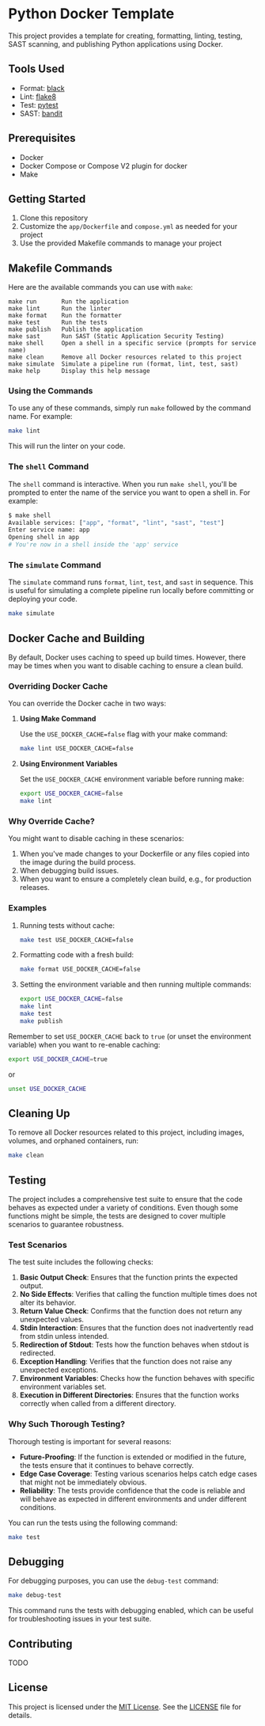 # Python Docker Template

This project provides a template for creating, formatting, linting, testing, SAST scanning, and publishing Python applications using Docker.

## Tools Used

- Format: [black](https://pypi.org/project/black/)
- Lint: [flake8](https://pypi.org/project/flake8/)
- Test: [pytest](https://pypi.org/project/pytest/)
- SAST: [bandit](https://pypi.org/project/bandit/)
  
## Prerequisites

- Docker
- Docker Compose or Compose V2 plugin for docker
- Make

## Getting Started

1. Clone this repository
2. Customize the `app/Dockerfile` and `compose.yml` as needed for your project
3. Use the provided Makefile commands to manage your project

## Makefile Commands

Here are the available commands you can use with `make`:

```
make run       Run the application
make lint      Run the linter
make format    Run the formatter
make test      Run the tests
make publish   Publish the application
make sast      Run SAST (Static Application Security Testing)
make shell     Open a shell in a specific service (prompts for service name)
make clean     Remove all Docker resources related to this project
make simulate  Simulate a pipeline run (format, lint, test, sast)
make help      Display this help message
```

### Using the Commands

To use any of these commands, simply run `make` followed by the command name. For example:

```bash
make lint
```

This will run the linter on your code.

### The `shell` Command

The `shell` command is interactive. When you run `make shell`, you'll be prompted to enter the name of the service you want to open a shell in. For example:

```bash
$ make shell
Available services: ["app", "format", "lint", "sast", "test"]
Enter service name: app
Opening shell in app
# You're now in a shell inside the 'app' service
```

### The `simulate` Command

The `simulate` command runs `format`, `lint`, `test`, and `sast` in sequence. This is useful for simulating a complete pipeline run locally before committing or deploying your code.

```bash
make simulate
```

## Docker Cache and Building

By default, Docker uses caching to speed up build times. However, there may be times when you want to disable caching to ensure a clean build.

### Overriding Docker Cache

You can override the Docker cache in two ways:

1. **Using Make Command**

   Use the `USE_DOCKER_CACHE=false` flag with your make command:

   ```bash
   make lint USE_DOCKER_CACHE=false
   ```

2. **Using Environment Variables**

   Set the `USE_DOCKER_CACHE` environment variable before running make:

   ```bash
   export USE_DOCKER_CACHE=false
   make lint
   ```

### Why Override Cache?

You might want to disable caching in these scenarios:

1. When you've made changes to your Dockerfile or any files copied into the image during the build process.
2. When debugging build issues.
3. When you want to ensure a completely clean build, e.g., for production releases.

### Examples

1. Running tests without cache:
   ```bash
   make test USE_DOCKER_CACHE=false
   ```

2. Formatting code with a fresh build:
   ```bash
   make format USE_DOCKER_CACHE=false
   ```

3. Setting the environment variable and then running multiple commands:
   ```bash
   export USE_DOCKER_CACHE=false
   make lint
   make test
   make publish
   ```

Remember to set `USE_DOCKER_CACHE` back to `true` (or unset the environment variable) when you want to re-enable caching:

```bash
export USE_DOCKER_CACHE=true
```

or

```bash
unset USE_DOCKER_CACHE
```

## Cleaning Up

To remove all Docker resources related to this project, including images, volumes, and orphaned containers, run:

```bash
make clean
```

## Testing

The project includes a comprehensive test suite to ensure that the code behaves as expected under a variety of conditions. Even though some functions might be simple, the tests are designed to cover multiple scenarios to guarantee robustness.

### Test Scenarios

The test suite includes the following checks:

1. **Basic Output Check**: Ensures that the function prints the expected output.
2. **No Side Effects**: Verifies that calling the function multiple times does not alter its behavior.
3. **Return Value Check**: Confirms that the function does not return any unexpected values.
4. **Stdin Interaction**: Ensures that the function does not inadvertently read from stdin unless intended.
5. **Redirection of Stdout**: Tests how the function behaves when stdout is redirected.
6. **Exception Handling**: Verifies that the function does not raise any unexpected exceptions.
7. **Environment Variables**: Checks how the function behaves with specific environment variables set.
8. **Execution in Different Directories**: Ensures that the function works correctly when called from a different directory.

### Why Such Thorough Testing?

Thorough testing is important for several reasons:

- **Future-Proofing**: If the function is extended or modified in the future, the tests ensure that it continues to behave correctly.
- **Edge Case Coverage**: Testing various scenarios helps catch edge cases that might not be immediately obvious.
- **Reliability**: The tests provide confidence that the code is reliable and will behave as expected in different environments and under different conditions.

You can run the tests using the following command:

```bash
make test
```

## Debugging

For debugging purposes, you can use the `debug-test` command:

```bash
make debug-test
```

This command runs the tests with debugging enabled, which can be useful for troubleshooting issues in your test suite.

## Contributing

TODO

## License

This project is licensed under the [MIT License](LICENSE). See the [LICENSE](LICENSE) file for details.
